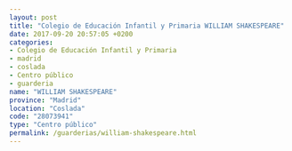```yaml
---
layout: post
title: "Colegio de Educación Infantil y Primaria WILLIAM SHAKESPEARE"
date: 2017-09-20 20:57:05 +0200
categories:
- Colegio de Educación Infantil y Primaria
- madrid
- coslada
- Centro público
- guarderia
name: "WILLIAM SHAKESPEARE"
province: "Madrid"
location: "Coslada"
code: "28073941"
type: "Centro público"
permalink: /guarderias/william-shakespeare.html
---
```

